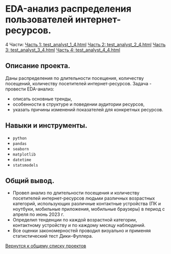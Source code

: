 # EDA-анализ распределения пользователей интернет-ресурсов.

4 Части: 
[Часть 1: test_analyst_1_4.html](test_analyst_1_4.html "html")
[Часть 2: test_analyst_2_4.html](test_analyst_2_4.html "html")
[Часть 3: test_analyst_3_4.html](test_analyst_3_4.html "html")
[Часть 4: test_analyst_4_4.html](test_analyst_4_4.html "html")


## Описание проекта.

Даны распределения по длительности посещения, количеству посещений, количеству посетителей интернет-ресурсов.
Задача - провести EDA-анализ:
- описать основные тренды,
- особенности в структуре и поведении аудитории ресурсов,
- указать причины изменений показателей для конкретных ресурсов.


## Навыки и инструменты.

* `python`
* `pandas`  
* `seaborn`  
* `matplotlib`
* `datetime`
* `statsmodels`


## Общий вывод.

* Провел анализ по длительности посещения и количеству посетителей интернет-ресурсов людьми различных возрастных категорий, использующих различные контактные устройства (ПК и ноутбуки, мобильные приложения, мобильные браузеры) в период с апреля по июнь 2023 г.
* Определил тенденции по каждой возрастной категории, контактному устройству и по каждому месяцу наблюдений.
* Все оценки закономерностей проводил визуально и применяя статистический тест Дики-Фуллера.


[Вернутся к общему списку проектов](../README.md)